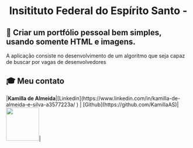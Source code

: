 <p align="center">
<h1 align="center"> Insitituto Federal do Espírito Santo -   </h1>

<h2> 📑 Criar um portfólio pessoal bem simples, usando somente HTML e imagens. </h2>
<p>
A aplicação consiste no desenvolvimento de um algoritmo que seja capaz de buscar por vagas de desenvolvedores
</p>
<h2> 🎓 Meu contato </h2>
|<strong>Kamilla de Almeida</strong>|[Linkedin](https://www.linkedin.com/in/kamilla-de-almeida-e-silva-a3577223a/ ) | [Github](https://github.com/KamillaAS)|<img src = "imagens/kamilla.png" width="90" height="90">|
